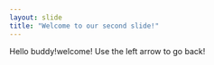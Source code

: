 ```yaml
---
layout: slide
title: "Welcome to our second slide!"
---
```

Hello buddy!welcome!
Use the left arrow to go back!
